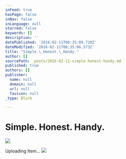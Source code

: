 ```yaml
---
inFeed: true
hasPage: false
inNav: false
inLanguage: null
starred: false
keywords: []
description: ''
datePublished: '2016-02-11T06:35:09.720Z'
dateModified: '2016-02-11T06:35:06.573Z'
title: "Simple.\_Honest.\_Handy."
author: []
sourcePath: _posts/2016-02-11-simple-honest-handy.md
published: true
authors: []
publisher:
  name: null
  domain: null
  url: null
  favicon: null
_type: Blurb

---
```

# Simple. Honest. Handy.
![](https://imgflo.herokuapp.com/graph/vahj1ThiexotieMo/1b4d91afa3a7da3525c036531165d232/passthrough.jpg?height=600&input=https%3A%2F%2Fs3-us-west-2.amazonaws.com%2Fthe-grid-img%2Fp%2F3bc73603ec8130809a9f5027c9630a830ab2aa48.jpg)

Uploading Item...
![](https://the-grid-user-content.s3-us-west-2.amazonaws.com/48c78af9-f8a0-49f1-986a-48c3c325c466.jpg)